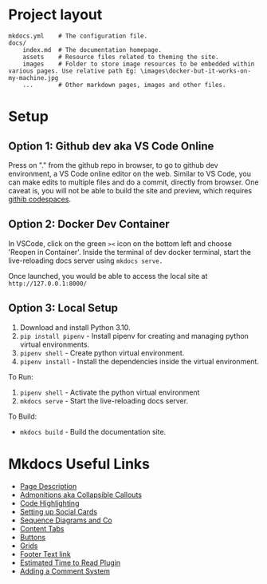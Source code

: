 # Project layout

    mkdocs.yml    # The configuration file.
    docs/
        index.md  # The documentation homepage.
        assets    # Resource files related to theming the site. 
        images    # Folder to store image resources to be embedded within various pages. Use relative path Eg: \images\docker-but-it-works-on-my-machine.jpg
        ...       # Other markdown pages, images and other files.

# Setup

## Option 1: Github dev aka VS Code Online

Press on "." from the github repo in browser, to go to github dev environment, a VS Code online editor on the web. Similar to VS Code, you can make edits to multiple files and do a commit, directly from browser. One caveat is, you will not be able to build the site and preview, which requires [githib codespaces](https://github.com/features/codespaces).

## Option 2: Docker Dev Container

In VSCode, click on the green `><` icon on the bottom left and choose 'Reopen in Container'. Inside the terminal of dev docker terminal, start the live-reloading docs server using `mkdocs serve.` 

Once launched, you would be able to access the local site at `http://127.0.0.1:8000/`

## Option 3: Local Setup

1. Download and install Python 3.10. 
2. `pip install pipenv` - Install pipenv for creating and managing python virtual environments.
3. `pipenv shell` - Create python virtual environment.
4. `pipenv install` - Install the dependencies inside the virtual environment.

To Run:

1. `pipenv shell` - Activate the python virtual environment
2. `mkdocs serve` - Start the live-reloading docs server.

To Build:

- `mkdocs build` - Build the documentation site.

# Mkdocs Useful Links
- [Page Description](https://squidfunk.github.io/mkdocs-material/reference/#setting-the-page-description)
- [Admonitions aka Collapsible Callouts](https://squidfunk.github.io/mkdocs-material/reference/admonitions/)
- [Code Highlighting](https://squidfunk.github.io/mkdocs-material/reference/code-blocks/#usage)
- [Setting up Social Cards](https://squidfunk.github.io/mkdocs-material/setup/setting-up-social-cards/)
- [Sequence Diagrams and Co](https://squidfunk.github.io/mkdocs-material/reference/diagrams/)
- [Content Tabs](https://squidfunk.github.io/mkdocs-material/reference/content-tabs/)
- [Buttons](https://squidfunk.github.io/mkdocs-material/reference/buttons/)
- [Grids](https://squidfunk.github.io/mkdocs-material/reference/grids/)
- [Footer Text link](https://github.com/squidfunk/mkdocs-material/issues/5134#issuecomment-1453316243)
- [Estimated Time to Read Plugin](https://github.com/ntt4/mkdocs-timetoread-plugin/tree/main)
- [Adding a Comment System](https://squidfunk.github.io/mkdocs-material/setup/adding-a-comment-system/)

  